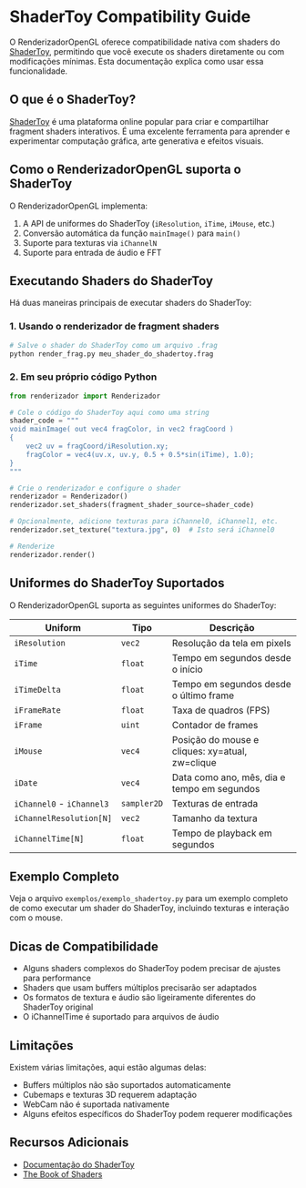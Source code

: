 # ShaderToy Compatibility Guide

O RenderizadorOpenGL oferece compatibilidade nativa com shaders do [ShaderToy](https://www.shadertoy.com/), permitindo que você execute os shaders diretamente ou com modificações mínimas. Esta documentação explica como usar essa funcionalidade.

## O que é o ShaderToy?

[ShaderToy](https://www.shadertoy.com/) é uma plataforma online popular para criar e compartilhar fragment shaders interativos. É uma excelente ferramenta para aprender e experimentar computação gráfica, arte generativa e efeitos visuais.

## Como o RenderizadorOpenGL suporta o ShaderToy

O RenderizadorOpenGL implementa:

1. A API de uniformes do ShaderToy (`iResolution`, `iTime`, `iMouse`, etc.)
2. Conversão automática da função `mainImage()` para `main()`
3. Suporte para texturas via `iChannelN`
4. Suporte para entrada de áudio e FFT

## Executando Shaders do ShaderToy

Há duas maneiras principais de executar shaders do ShaderToy:

### 1. Usando o renderizador de fragment shaders

```bash
# Salve o shader do ShaderToy como um arquivo .frag
python render_frag.py meu_shader_do_shadertoy.frag
```

### 2. Em seu próprio código Python

```python
from renderizador import Renderizador

# Cole o código do ShaderToy aqui como uma string
shader_code = """
void mainImage( out vec4 fragColor, in vec2 fragCoord )
{
    vec2 uv = fragCoord/iResolution.xy;
    fragColor = vec4(uv.x, uv.y, 0.5 + 0.5*sin(iTime), 1.0);
}
"""

# Crie o renderizador e configure o shader
renderizador = Renderizador()
renderizador.set_shaders(fragment_shader_source=shader_code)

# Opcionalmente, adicione texturas para iChannel0, iChannel1, etc.
renderizador.set_texture("textura.jpg", 0)  # Isto será iChannel0

# Renderize
renderizador.render()
```

## Uniformes do ShaderToy Suportados

O RenderizadorOpenGL suporta as seguintes uniformes do ShaderToy:

| Uniform | Tipo | Descrição |
|---------|------|-----------|
| `iResolution` | `vec2` | Resolução da tela em pixels |
| `iTime` | `float` | Tempo em segundos desde o início |
| `iTimeDelta` | `float` | Tempo em segundos desde o último frame |
| `iFrameRate` | `float` | Taxa de quadros (FPS) |
| `iFrame` | `uint` | Contador de frames |
| `iMouse` | `vec4` | Posição do mouse e cliques: xy=atual, zw=clique |
| `iDate` | `vec4` | Data como ano, mês, dia e tempo em segundos |
| `iChannel0` - `iChannel3` | `sampler2D` | Texturas de entrada |
| `iChannelResolution[N]` | `vec2` | Tamanho da textura |
| `iChannelTime[N]` | `float` | Tempo de playback em segundos |


## Exemplo Completo

Veja o arquivo `exemplos/exemplo_shadertoy.py` para um exemplo completo de como executar um shader do ShaderToy, incluindo texturas e interação com o mouse.

## Dicas de Compatibilidade

- Alguns shaders complexos do ShaderToy podem precisar de ajustes para performance
- Shaders que usam buffers múltiplos precisarão ser adaptados
- Os formatos de textura e áudio são ligeiramente diferentes do ShaderToy original
- O iChannelTime é suportado para arquivos de áudio

## Limitações

Existem várias limitações, aqui estão algumas delas:

- Buffers múltiplos não são suportados automaticamente
- Cubemaps e texturas 3D requerem adaptação
- WebCam não é suportada nativamente
- Alguns efeitos específicos do ShaderToy podem requerer modificações

## Recursos Adicionais

- [Documentação do ShaderToy](https://www.shadertoy.com/howto)
- [The Book of Shaders](https://thebookofshaders.com/)
